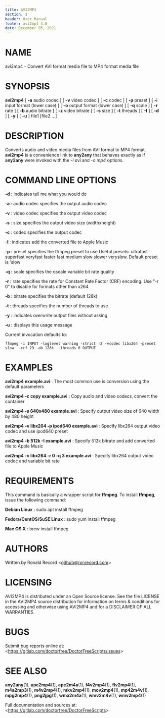 ```yaml
---
title: AVI2MP4
section: 1
header: User Manual
footer: avi2mp4 4.0
date: December 05, 2021
---
```

# NAME
avi2mp4 - Convert AVI format media file to MP4 format media file

# SYNOPSIS
**avi2mp4** [ **-a** audio codec ] [ **-v** video codec ] [ **-c** codec ] [ **-p** preset ] [ **-i** input format (lower case) ] [ **-o** output format (lower case) ] [ **-q** scale ] [ **-r** rate ] [ **-b** audio bitrate ] [ **-z** video bitrate ] [ **-s** size ] [ **-t** threads ] [ **-I** ] [ **-d** ] [ **-y** ] [ **-u** ] file1 [file2 ...]

# DESCRIPTION
Converts audio and video media files from AVI format to MP4 format. **avi2mp4** is a convenience link to **any2any** that behaves exactly as if **any2any** were invoked with the *-i avi* and *-o mp4* options.

# COMMAND LINE OPTIONS

**-d**
: indicates tell me what you would do

**-a**
: audio codec specifies the output audio codec

**-v**
: video codec specifies the output video codec

**-s**
: size specifies the output video size (widthxheight)

**-c**
: codec specifies the output codec

**-I**
: indicates add the converted file to Apple Music

**-p**
: preset specifies the ffmpeg preset to use
	 Useful presets:
	 ultrafast superfast veryfast faster fast medium slow
	 slower veryslow. Default preset is 'slow'

**-q**
: scale specifies the qscale variable bit rate quality

**-r**
: rate specifies the rate for Constant Rate Factor (CRF)
	encoding. Use "-r 0" to disable for formats other than x264

**-b**
: bitrate specifies the bitrate (default 128k)

**-t**
: threads specifies the number of threads to use

**-y**
: indicates overwrite output files without asking

**-u**
: displays this usage message

Current invocation defaults to:

`ffmpeg -i INPUT -loglevel warning -strict -2 -vcodec libx264 -preset slow  -crf 23 -ab 128k  -threads 0 OUTPUT`

# EXAMPLES

**avi2mp4 example.avi**
: The most common use is conversion using the default parameters

**avi2mp4 -c copy example.avi**
: Copy audio and video codecs, convert the container

**avi2mp4 -s 640x480 example.avi**
: Specify output video size of 640 width by 480 height

**avi2mp4 -v libx264 -p ipod640 example.avi**
: Specify libx264 output video codec and use ipod640 preset

**avi2mp4 -b 512k -I example.avi**
: Specify 512k bitrate and add converted file to Apple Music

**avi2mp4 -v libx264 -r 0 -q 3 example.avi**
: Specify libx264 output video codec and variable bit rate

# REQUIREMENTS
This command is basically a wrapper script for **ffmpeg**. To install 
**ffmpeg**, issue the following command:

**Debian Linux**
: sudo apt install ffmpeg

**Fedora/CentOS/SuSE Linux**
: sudo yum install ffmpeg

**Mac OS X**
: brew install ffmpeg

# AUTHORS
Written by Ronald Record &lt;github@ronrecord.com&gt;

# LICENSING
AVI2MP4 is distributed under an Open Source license.
See the file LICENSE in the AVI2MP4 source distribution
for information on terms &amp; conditions for accessing and
otherwise using AVI2MP4 and for a DISCLAIMER OF ALL WARRANTIES.

# BUGS
Submit bug reports online at: &lt;https://gitlab.com/doctorfree/DoctorFreeScripts/issues&gt;

# SEE ALSO
**any2any**(1), **ape2mp4**(1), **ape2m4a**(1), **f4v2mp4**(1), **flv2mp4**(1), **m4a2mp3**(1), **m4v2mp4**(1), **mkv2mp4**(1), **mov2mp4**(1), **mp42m4v**(1), **mpg2mp4**(1), **png2jpg**(1), **wma2m4a**(1), **wmv2m4v**(1), **wmv2mp4**(1)

Full documentation and sources at: &lt;https://gitlab.com/doctorfree/DoctorFreeScripts&gt;


